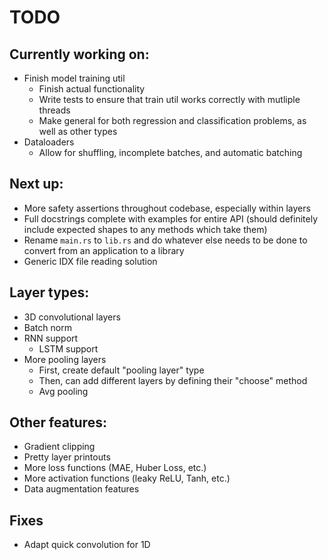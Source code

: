 # TODO

## Currently working on:

-   Finish model training util
    -   Finish actual functionality
    -   Write tests to ensure that train util works correctly with mutliple threads
    -   Make general for both regression and classification problems, as well as other types
-   Dataloaders
    -   Allow for shuffling, incomplete batches, and automatic batching

## Next up:

-   More safety assertions throughout codebase, especially within layers
-   Full docstrings complete with examples for entire API (should definitely include expected shapes to any methods which take them)
-   Rename `main.rs` to `lib.rs` and do whatever else needs to be done to convert from
    an application to a library
-   Generic IDX file reading solution

## Layer types:

-   3D convolutional layers
-   Batch norm
-   RNN support
    -   LSTM support
-   More pooling layers
    -   First, create default "pooling layer" type
    -   Then, can add different layers by defining their "choose" method
    -   Avg pooling

## Other features:

-   Gradient clipping
-   Pretty layer printouts
-   More loss functions (MAE, Huber Loss, etc.)
-   More activation functions (leaky ReLU, Tanh, etc.)
-   Data augmentation features

## Fixes

-   Adapt quick convolution for 1D
